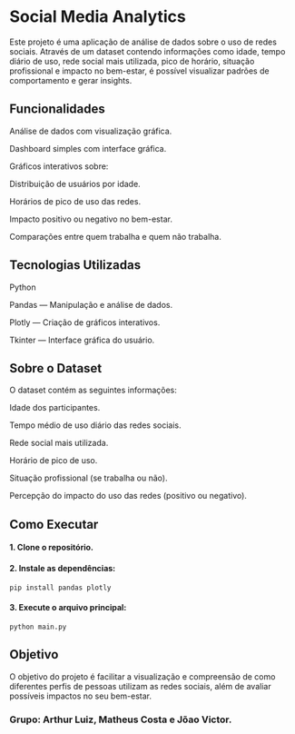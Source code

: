 # Social Media Analytics

Este projeto é uma aplicação de análise de dados sobre o uso de redes sociais. Através de um dataset contendo informações como idade, tempo diário de uso, rede social mais utilizada, pico de horário, situação profissional e impacto no bem-estar, é possível visualizar padrões de comportamento e gerar insights.

## Funcionalidades
Análise de dados com visualização gráfica.

Dashboard simples com interface gráfica.

Gráficos interativos sobre:

Distribuição de usuários por idade.

Horários de pico de uso das redes.

Impacto positivo ou negativo no bem-estar.

Comparações entre quem trabalha e quem não trabalha.

## Tecnologias Utilizadas
Python

Pandas — Manipulação e análise de dados.

Plotly — Criação de gráficos interativos.

Tkinter — Interface gráfica do usuário.

## Sobre o Dataset
O dataset contém as seguintes informações:

Idade dos participantes.

Tempo médio de uso diário das redes sociais.

Rede social mais utilizada.

Horário de pico de uso.

Situação profissional (se trabalha ou não).

Percepção do impacto do uso das redes (positivo ou negativo).

## Como Executar
#### 1. Clone o repositório.

#### 2. Instale as dependências:

```
pip install pandas plotly
```

#### 3. Execute o arquivo principal:

```
python main.py
```

## Objetivo
O objetivo do projeto é facilitar a visualização e compreensão de como diferentes perfis de pessoas utilizam as redes sociais, além de avaliar possíveis impactos no seu bem-estar.


### Grupo: Arthur Luiz, Matheus Costa e Jõao Victor. 
